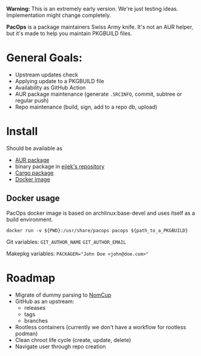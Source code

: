 **Warning:** This is an extremely early version.
We're just testing ideas.
Implementation might change completely.

**PacOps** is a package maintainers Swiss Army knife.
It's not an AUR helper, but it's made to help you maintain PKGBUILD files.

# General Goals:

* Upstream updates check
* Applying update to a PKGBUILD file
* Availability as GitHub Action
* AUR package maintenance (generate `.SRCINFO`, commit, subtree or regular push)
* Repo maintenance (build, sign, add to a repo db, upload)

# Install

Should be available as

* [AUR package](https://aur.archlinux.org/packages/pacops/)
* binary package in [ejiek's repository](https://ejiek.com/repository/)
* [Cargo package](https://crates.io/crates/pacops)
* [Docker image](https://hub.docker.com/r/ejiek/pacops)

## Docker usage

PacOps docker image is based on archlinux:base-devel and uses itself as a build environment.

```
docker run -v ${PWD}:/usr/share/pacops pacops ${path_to_a_PKGBUILD}
```

Git variables:
`GIT_AUTHOR_NAME`
`GIT_AUTHOR_EMAIL`

Makepkg variables:
`PACKAGER="John Doe <john@doe.com>"`

# Roadmap

* Migrate of dummy parsing to [NomCup](https://github.com/ejiek/nomcup)
* GitHub as an upstream:
  * releases
  * tags
  * branches
* Rootless containers (currently we don't have a workflow for rootless podman)
* Clean chroot life cycle (create, update, delete)
* Navigate user through repo creation

